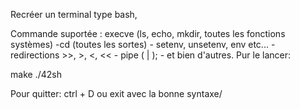 Recréer un terminal type bash,

Commande suportée : execve (ls, echo, mkdir, toutes les fonctions systèmes)
                    -cd (toutes les sortes)
                    - setenv, unsetenv, env etc...
                    - redirections >>, >, <, <<
                    - pipe ( | );
                    - et bien d'autres.
 Pur le lancer:
 
 make
 ./42sh
 
 Pour quitter: 
 ctrl + D ou exit avec la bonne syntaxe/
